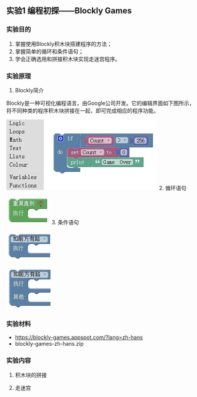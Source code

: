
##  实验1  编程初探——Blockly Games



###  实验目的


1. 掌握使用Blockly积木块搭建程序的方法；
2. 掌握简单的循环和条件语句；
3. 学会正确选用和拼接积木块实现走迷宫程序。


### 实验原理
1. Blockly简介

Blockly是一种可视化编程语言，由Google公司开发。它的编辑界面如下图所示，将不同种类的程序积木块拼接在一起，即可完成相应的程序功能。

![](blockly.jpg)
2. 循环语句



![](重复直到.jpg)
3. 条件语句

![](如执行.jpg)


![](如执行其他.jpg)


### 实验材料

* https://blockly-games.appspot.com/?lang=zh-hans
* blockly-games-zh-hans.zip



### 实验内容

1. 积木块的拼接


2. 走迷宫



